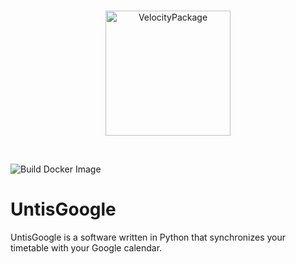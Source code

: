 <br>

<p align="center">
    <img width="200" src="https://avatars.githubusercontent.com/u/109356998?s=200" alt="VelocityPackage">
</p>

<br>

![Build Docker Image](https://img.shields.io/github/actions/workflow/status/VelocityPackage/UntisGoogle/docker-image.yml?style=flat-square)


# UntisGoogle
UntisGoogle is a software written in Python that synchronizes your timetable with your Google calendar.
